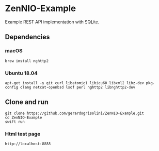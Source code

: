 # ZenNIO-Example

Example REST API implementation with SQLite.


## Dependencies

### macOS
```
brew install nghttp2
```

### Ubuntu 18.04
```
apt-get install -y git curl libatomic1 libicu60 libxml2 libz-dev pkg-config clang netcat-openbsd lsof perl nghttp2 libnghttp2-dev
```

## Clone and run
```
git clone https://github.com/gerardogrisolini/ZenNIO-Example.git
cd ZenNIO-Example
swift run
```

### Html test page
```
http://localhost:8888
```
